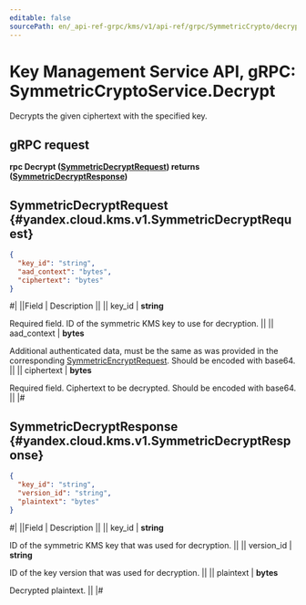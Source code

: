 ```yaml
---
editable: false
sourcePath: en/_api-ref-grpc/kms/v1/api-ref/grpc/SymmetricCrypto/decrypt.md
---
```


# Key Management Service API, gRPC: SymmetricCryptoService.Decrypt

Decrypts the given ciphertext with the specified key.

## gRPC request

**rpc Decrypt ([SymmetricDecryptRequest](#yandex.cloud.kms.v1.SymmetricDecryptRequest)) returns ([SymmetricDecryptResponse](#yandex.cloud.kms.v1.SymmetricDecryptResponse))**

## SymmetricDecryptRequest {#yandex.cloud.kms.v1.SymmetricDecryptRequest}

```json
{
  "key_id": "string",
  "aad_context": "bytes",
  "ciphertext": "bytes"
}
```

#|
||Field | Description ||
|| key_id | **string**

Required field. ID of the symmetric KMS key to use for decryption. ||
|| aad_context | **bytes**

Additional authenticated data, must be the same as was provided
in the corresponding [SymmetricEncryptRequest](/docs/kms/api-ref/grpc/SymmetricCrypto/encrypt#yandex.cloud.kms.v1.SymmetricEncryptRequest).
Should be encoded with base64. ||
|| ciphertext | **bytes**

Required field. Ciphertext to be decrypted.
Should be encoded with base64. ||
|#

## SymmetricDecryptResponse {#yandex.cloud.kms.v1.SymmetricDecryptResponse}

```json
{
  "key_id": "string",
  "version_id": "string",
  "plaintext": "bytes"
}
```

#|
||Field | Description ||
|| key_id | **string**

ID of the symmetric KMS key that was used for decryption. ||
|| version_id | **string**

ID of the key version that was used for decryption. ||
|| plaintext | **bytes**

Decrypted plaintext. ||
|#